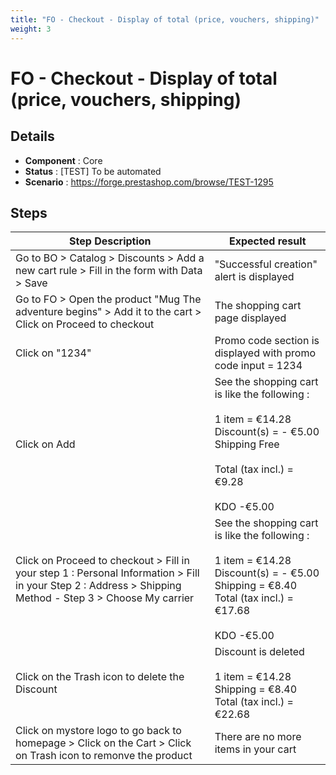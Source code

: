 ```yaml
---
title: "FO - Checkout - Display of total (price, vouchers, shipping)"
weight: 3
---
```


# FO - Checkout - Display of total (price, vouchers, shipping)
## Details
* **Component** : Core
* **Status** : [TEST] To be automated
* **Scenario** : https://forge.prestashop.com/browse/TEST-1295

## Steps
| Step Description | Expected result |
| ----- | ----- |
| Go to BO > Catalog > Discounts > Add a new cart rule > Fill in the form with Data > Save | "Successful creation" alert is displayed |
| Go to FO > Open the product "Mug The adventure begins" > Add it to the cart > Click on Proceed to checkout | The shopping cart page displayed |
| Click on "1234" | Promo code section is displayed with promo code input = 1234 |
| Click on Add | See the shopping cart is like the following :<br><br>1 item = €14.28<br>Discount(s) = - €5.00<br>Shipping Free<br> <br>Total (tax incl.) = €9.28<br><br>KDO -€5.00 |
| Click on Proceed to checkout > Fill in your step 1 : Personal Information > Fill in your Step 2 : Address > Shipping Method - Step 3 > Choose My carrier | See the shopping cart is like the following :<br><br>1 item = €14.28<br>Discount(s) = - €5.00<br>Shipping = €8.40<br>Total (tax incl.) = €17.68<br><br>KDO -€5.00 |
| Click on the Trash icon to delete the Discount | Discount is deleted<br><br>1 item = €14.28<br>Shipping = €8.40<br>Total (tax incl.) = €22.68 |
| Click on mystore logo to go back to homepage > Click on the Cart > Click on Trash icon to remonve the product | There are no more items in your cart |
